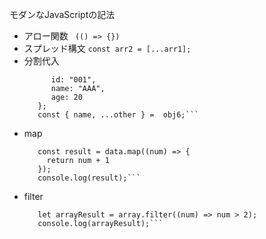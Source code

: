 モダンなJavaScriptの記法  
- アロー関数
  ``` (() => {})```
- スプレッド構文
  ```const arr2 = [...arr1];```
- 分割代入
  ```const obj6 = {
        id: "001",
        name: "AAA",
        age: 20
     };
     const { name, ...other } =  obj6;```
- map
  ```const data = [1,2,3,4];
     const result = data.map((num) => {
       return num + 1
     });
     console.log(result);```
- filter
  ```let array = [1,2,3,4,5]
     let arrayResult = array.filter((num) => num > 2);
     console.log(arrayResult);```
